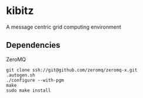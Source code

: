 kibitz
======

A message centric grid computing environment


Dependencies
------------

ZeroMQ 
```
git clone ssh://git@github.com/zeromq/zeromq-x.git
.autogen.sh
./configure --with-pgm
make 
sudo make install
```


